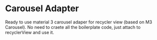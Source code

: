 # Carousel Adapter
Ready to use material 3 carousel adaper for recycler view (based on M3 Carousel). No need to craete all the boilerplate code, just attach to recyclerView and use it.
